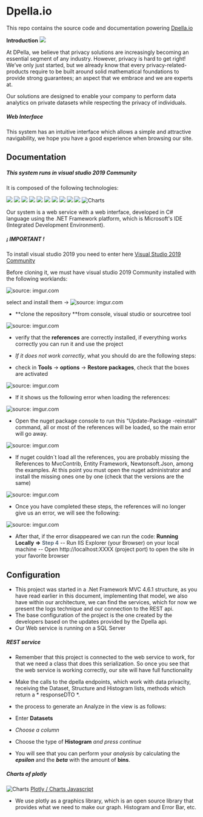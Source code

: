 # Dpella.io
This repo contains the source code and documentation powering [Dpella.io](https://www.dpella.io/ "Dpella.io")

 **Introduction**  ![](https://img.shields.io/badge/Dpella.io-Demo-success)
 
At DPella, we believe that privacy solutions are increasingly becoming an essential segment of any industry. However, privacy is hard to get right! We’ve only just started, but we already know that every privacy-related-products require to be built around solid mathematical foundations to provide strong guarantees; an aspect that we embrace and we are experts at.

Our solutions are designed to enable your company to perform data analytics on private datasets while respecting the privacy of individuals.

##### Web Interface 
This system has an intuitive interface which allows a simple and attractive navigability, we hope you have a good experience when browsing our site.

## Documentation


##### This system runs in visual studio 2019 Community

It is composed of the following technologies:

 ![](https://img.shields.io/badge/Visual%20Studio%202019-IDE%20Community-inactive)
  ![](https://img.shields.io/badge/MVC-architecture%20pattern-success)
  ![](https://img.shields.io/badge/Service%20REST-Web%20Api-success)
 ![](https://img.shields.io/badge/C%23-Backend-green)
 ![](https://img.shields.io/badge/HTML5-HiperText%20Markup%20language-informational)
 ![](https://img.shields.io/badge/CSS-styles-9cf)
 ![](https://img.shields.io/badge/Razor-Markup%20syntax-blue)
 ![](https://img.shields.io/badge/Entity%20Framework-6.x-blue) 
 ![](https://img.shields.io/badge/Newtonsoft%20JSON-12.0.3-blue)
 ![](https://img.shields.io/badge/MvcContrib-2.0.95-blue)
 ![Charts](https://img.shields.io/badge/plotly.com%2Fjavascript-Charts-blue)

Our system is a web service with a web interface, developed in C# language using the .NET Framework platform, which is Microsoft's IDE (Integrated Development Environment).

#####  ¡ IMPORTANT !

To install visual studio 2019 you need to enter here  [Visual Studio 2019 Community](https://visualstudio.microsoft.com/es/thank-you-downloading-visual-studio/?sku=Community&rel=16 "Visual Studio 2019 Community")

Before cloning it, we must have visual studio 2019 Community installed with the following worklands:

<img src="https://i.imgur.com/60gulsO.png" title="source: imgur.com" />

select and install them -> <img src="https://i.imgur.com/7598bSc.png" title="source: imgur.com" />

- **clone the repository **from console, visual studio or sourcetree tool

<img src="https://i.imgur.com/sXdSqD0.png" title="source: imgur.com" />

- verify that the **references** are correctly installed, if everything works correctly you can run it and use the project

- *If it does not work correctly*, what you should do are the following steps:

- check in **Tools** -> **options** -> **Restore packages**, check that the boxes are activated

<img src="https://i.imgur.com/UD99Xjz.png" title="source: imgur.com" />

-  If it shows us the following error when loading the references:

<img src="https://i.imgur.com/3GeXWiS.png" title="source: imgur.com" />

-  Open the nuget package console to run this "Update-Package -reinstall" command, all or most of the references will be loaded, so the main error will go away.
<img src="https://i.imgur.com/IoDL3Se.png" title="source: imgur.com" />

- If nuget couldn´t load all the references, you are probably missing the References to MvcContrib, Entity Framework, Newtonsoft.Json, among the examples. At this point you must open the nuget administrator and install the missing ones one by one (check that the versions are the same)

<img src="https://i.imgur.com/uiileve.png" title="source: imgur.com" />

- Once you have completed these steps, the references will no longer give us an error, we will see the following:

<img src="https://i.imgur.com/QL1cK0U.png" title="source: imgur.com" />

- After that, if the error disappeared we can run the code:
**Running Locally**  **=>** <span style="color: #567;">**Step 4**</span>
-- Run IIS Explorer (your Browser) on your local machine
-- Open http://localhost:XXXX (project port) to open the site in your favorite browser


## Configuration

- This project was started in a .Net Framework MVC 4.6.1 structure, as you have read earlier in this document, implementing that model, we also have within our architecture, we can find the services, which for now we present the logs technique and our connection to the REST api.
- The base configuration of the project is the one created by the developers based on the updates provided by the Dpella api.
- Our Web service is running on a SQL Server

##### REST service
- Remember that this project is connected to the web service to work, for that we need a class that does this serialization. So once you see that the web service is working correctly, our site will have full functionality
- Make the calls to the dpella endpoints, which work with data privacity, receiving the Dataset, Structure and Histogram lists, methods which return a * responseDTO *.

- the process to generate an Analyze in the view is as follows:
 - Enter **Datasets**
 - *Choose a column*
 - Choose the type of **Histogram** *and press continue*
 - You will see that you can perform your *analysis* by calculating the ***epsilon*** and the ***beta*** with the amount of **bins**.

##### Charts of plotly 
![Charts](https://img.shields.io/badge/plotly.com%2Fjavascript-Charts-9cf) [Plotly / Charts Javascript](https://plotly.com/javascript/error-bars/#horizontal-error-bars "Plotly / Charts Javascript")
- We use plotly as a graphics library, which is an open source library that provides what we need to make our graph. Histogram and Error Bar, etc.
